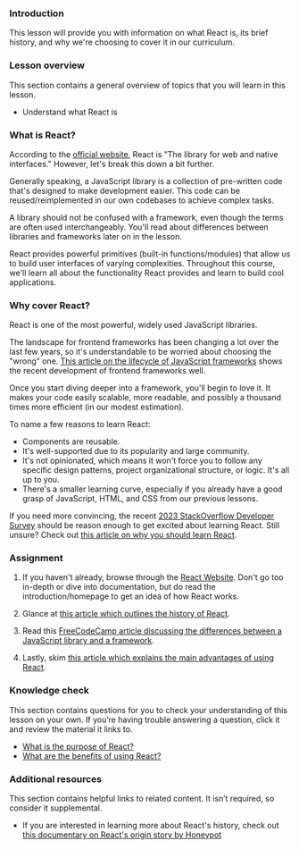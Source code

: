 ### Introduction

This lesson will provide you with information on what React is, its brief history, and why we're choosing to cover it in our curriculum.

### Lesson overview

This section contains a general overview of topics that you will learn in this lesson.

- Understand what React is

### What is React?

According to the [official website](https://react.dev/), React is "The library for web and native interfaces." However, let's break this down a bit further.

Generally speaking, a JavaScript library is a collection of pre-written code that's designed to make development easier. This code can be reused/reimplemented in our own codebases to achieve complex tasks.

A library should not be confused with a framework, even though the terms are often used interchangeably. You'll read about differences between libraries and frameworks later on in the lesson.

React provides powerful primitives (built-in functions/modules) that allow us to build user interfaces of varying complexities. Throughout this course, we'll learn all about the functionality React provides and learn to build cool applications.

### Why cover React?

React is one of the most powerful, widely used JavaScript libraries.

The landscape for frontend frameworks has been changing a lot over the last few years, so it's understandable to be worried about choosing the "wrong" one.
[This article on the lifecycle of JavaScript frameworks](https://iamtapan.medium.com/this-is-how-long-the-life-cycle-of-a-javascript-framework-lasts-d21b29320512) shows the recent development of frontend frameworks well.

Once you start diving deeper into a framework, you'll begin to love it. It makes your code easily scalable, more readable, and possibly a thousand times more efficient (in our modest estimation).

To name a few reasons to learn React:

- Components are reusable.
- It's well-supported due to its popularity and large community.
- It's not opinionated, which means it won't force you to follow any specific design patterns, project organizational structure, or logic. It's all up to you.
- There's a smaller learning curve, especially if you already have a good grasp of JavaScript, HTML, and CSS from our previous lessons.

If you need more convincing, the recent [2023 StackOverflow Developer Survey](https://survey.stackoverflow.co/2023/#section-most-popular-technologies-web-frameworks-and-technologies) should be reason enough to get excited about learning React. Still unsure? Check out [this article on why you should learn React](https://medium.com/@SilentHackz/top-10-reasons-why-you-should-learn-react-right-now-f7b0add7ec0d).

### Assignment

<div class="lesson-content__panel" markdown="1">

1.  If you haven't already, browse through the [React Website](https://react.dev/). Don't go too in-depth or dive into documentation, but do read the introduction/homepage to get an idea of how React works.

2.  Glance at [this article which outlines the history of React](https://blog.risingstack.com/the-history-of-react-js-on-a-timeline/).

3.  Read this [FreeCodeCamp article discussing the differences between a JavaScript library and a framework](https://www.freecodecamp.org/news/the-difference-between-a-framework-and-a-library-bd133054023f/).

4.  Lastly, skim [this article which explains the main advantages of using React](https://www.geeksforgeeks.org/what-are-the-advantages-of-react-js/).
</div>

### Knowledge check

This section contains questions for you to check your understanding of this lesson on your own. If you’re having trouble answering a question, click it and review the material it links to.

- [What is the purpose of React?](#what-is-react)
- [What are the benefits of using React?](#why-cover-react)

### Additional resources

This section contains helpful links to related content. It isn’t required, so consider it supplemental.

- If you are interested in learning more about React's history, check out [this documentary on React's origin story by Honeypot](https://www.youtube.com/watch?v=8pDqJVdNa44)
